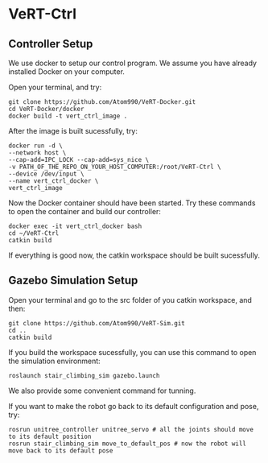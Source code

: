 # VeRT-Ctrl

## Controller Setup

We use docker to setup our control program. We assume you have already installed Docker on your computer.

Open your terminal, and try:

```
git clone https://github.com/Atom990/VeRT-Docker.git
cd VeRT-Docker/docker
docker build -t vert_ctrl_image .
```

After the image is built sucessfully, try:

```
docker run -d \
--network host \
--cap-add=IPC_LOCK --cap-add=sys_nice \
-v PATH_OF_THE_REPO_ON_YOUR_HOST_COMPUTER:/root/VeRT-Ctrl \
--device /dev/input \
--name vert_ctrl_docker \
vert_ctrl_image
```

Now the Docker container should have been started. Try these commands to open the container and build our controller:

```
docker exec -it vert_ctrl_docker bash
cd ~/VeRT-Ctrl
catkin build
```

If everything is good now, the catkin workspace should be built sucessfully.

## Gazebo Simulation Setup

Open your terminal and go to the src folder of you catkin workspace, and then:

```
git clone https://github.com/Atom990/VeRT-Sim.git
cd ..
catkin build
```

If you build the workspace sucessfully, you can use this command to open the simulation environment:

```
roslaunch stair_climbing_sim gazebo.launch
```

We also provide some convenient command for tunning.

If you want to make the robot go back to its default configuration and pose, try:

```
rosrun unitree_controller unitree_servo # all the joints should move to its default position
rosrun stair_climbing_sim move_to_default_pos # now the robot will move back to its default pose
```
